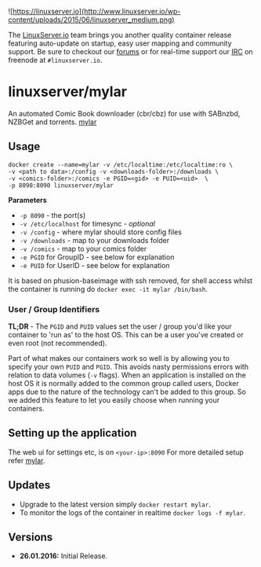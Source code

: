 ![https://linuxserver.io](http://www.linuxserver.io/wp-content/uploads/2015/06/linuxserver_medium.png)

The [LinuxServer.io](https://www.linuxserver.io/) team brings you another quality container release featuring auto-update on startup, easy user mapping and community support. Be sure to checkout our [forums](https://forum.linuxserver.io/index.php) or for real-time support our [IRC](https://www.linuxserver.io/index.php/irc/) on freenode at `#linuxserver.io`.

# linuxserver/mylar

An automated Comic Book downloader (cbr/cbz) for use with SABnzbd, NZBGet and torrents. [mylar](https://github.com/evilhero/mylar)

## Usage

```
docker create --name=mylar -v /etc/localtime:/etc/localtime:ro \
-v <path to data>:/config -v <downloads-folder>:/downloads \
-v <comics-folder>:/comics -e PGID=<gid> -e PUID=<uid>  \
-p 8090:8090 linuxserver/mylar
```

**Parameters**

* `-p 8090` - the port(s)
* `-v /etc/localhost` for timesync - *optional*
* `-v /config` - where mylar should store config files
* `-v /downloads` - map to your downloads folder
* `-v /comics` - map to your comics folder
* `-e PGID` for GroupID - see below for explanation
* `-e PUID` for UserID - see below for explanation

It is based on phusion-baseimage with ssh removed, for shell access whilst the container is running do `docker exec -it mylar /bin/bash`.

### User / Group Identifiers

**TL;DR** - The `PGID` and `PUID` values set the user / group you'd like your container to 'run as' to the host OS. This can be a user you've created or even root (not recommended).

Part of what makes our containers work so well is by allowing you to specify your own `PUID` and `PGID`. This avoids nasty permissions errors with relation to data volumes (`-v` flags). When an application is installed on the host OS it is normally added to the common group called users, Docker apps due to the nature of the technology can't be added to this group. So we added this feature to let you easily choose when running your containers.

## Setting up the application 

The web ui for settings etc, is on `<your-ip>:8090`
For more detailed setup refer [mylar](https://github.com/evilhero/mylar).


## Updates

* Upgrade to the latest version simply `docker restart mylar`.
* To monitor the logs of the container in realtime `docker logs -f mylar`.



## Versions

+ **26.01.2016:** Initial Release.
 

